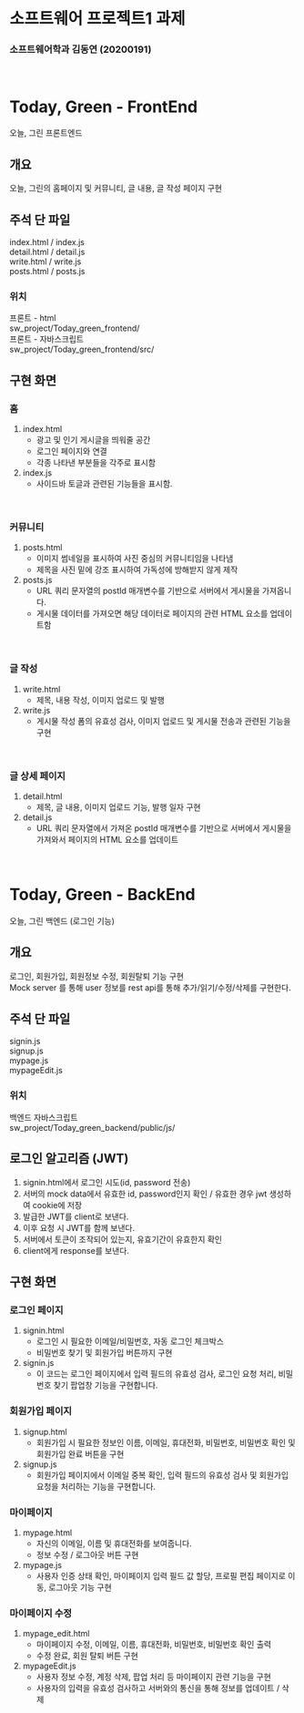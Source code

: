 # 소프트웨어 프로젝트1 과제
### 소프트웨어학과 김동연 (20200191)
<br>

# Today, Green - FrontEnd
오늘, 그린 프론트엔드

## 개요
오늘, 그린의 홈페이지 및 커뮤니티, 글 내용, 글 작성 페이지 구현

## 주석 단 파일
index.html  / index.js<br>
detail.html / detail.js<br>
write.html  / write.js<br>
posts.html  / posts.js<br>

### 위치
프론트 - html<br>
sw_project/Today_green_frontend/<br>
프론트 - 자바스크립트<br>
sw_project/Today_green_frontend/src/<br>

## 구현 화면
### 홈
1. index.html
    - 광고 및 인기 게시글을 띄워줄 공간
    - 로그인 페이지와 연결
    - 각종 나타낸 부분들을 각주로 표시함
2. index.js
    - 사이드바 토글과 관련된 기능들을 표시함.
<br>

### 커뮤니티
1. posts.html
    - 이미지 썸네일을 표시하여 사진 중심의 커뮤니티임을 나타냄
    - 제목을 사진 밑에 강조 표시하여 가독성에 방해받지 않게 제작
2. posts.js
    - URL 쿼리 문자열의 postId 매개변수를 기반으로 서버에서 게시물을 가져옵니다. 
    - 게시물 데이터를 가져오면 해당 데이터로 페이지의 관련 HTML 요소를 업데이트함
<br>

### 글 작성
1. write.html
    - 제목, 내용 작성, 이미지 업로드 및 발행
2. write.js
    - 게시물 작성 폼의 유효성 검사, 이미지 업로드 및 게시물 전송과 관련된 기능을 구현
<br>

### 글 상세 페이지
1. detail.html
    - 제목, 글 내용, 이미지 업로드 기능, 발행 일자 구현
2. detail.js
    - URL 쿼리 문자열에서 가져온 postId 매개변수를 기반으로 서버에서 게시물을 가져와서 페이지의 HTML 요소를 업데이트
<br>

# Today, Green - BackEnd
오늘, 그린 백엔드 (로그인 기능)

## 개요
로그인, 회원가입, 회원정보 수정, 회원탈퇴 기능 구현<br>
Mock server 를 통해 user 정보를 rest api를 통해 추가/읽기/수정/삭제를 구현한다.

## 주석 단 파일
signin.js<br>
signup.js<br>
mypage.js<br>
mypageEdit.js<br>

### 위치
백엔드 자바스크립트<br>
sw_project/Today_green_backend/public/js/<br>

## 로그인 알고리즘 (JWT)
1. signin.html에서 로그인 시도(id, password 전송)
2. 서버의 mock data에서 유효한 id, password인지 확인 / 유효한 경우 jwt 생성하여 cookie에 저장
3. 발급한 JWT를 client로 보낸다.
4. 이후 요청 시 JWT를 함께 보낸다.
5. 서버에서 토큰이 조작되어 있는지, 유효기간이 유효한지 확인
6. client에게 response를 보낸다.

## 구현 화면
### 로그인 페이지 
1. signin.html
    - 로그인 시 필요한 이메일/비밀번호, 자동 로그인 체크박스
    - 비밀번호 찾기 및 회원가입 버튼까지 구현
2. signin.js
    - 이 코드는 로그인 페이지에서 입력 필드의 유효성 검사, 로그인 요청 처리, 비밀번호 찾기 팝업창 기능을 구현합니다.

### 회원가입 페이지 
1. signup.html
    - 회원가입 시 필요한 정보인 이름, 이메일, 휴대전화, 비밀번호, 비밀번호 확인 및 회원가입 완료 버튼을 구현
2. signup.js
    - 회원가입 페이지에서 이메일 중복 확인, 입력 필드의 유효성 검사 및 회원가입 요청을 처리하는 기능을 구현합니다.

### 마이페이지
1. mypage.html
    - 자신의 이메일, 이름 및 휴대전화를 보여줍니다.
    - 정보 수정 / 로그아웃 버튼 구현
2. mypage.js
    - 사용자 인증 상태 확인, 마이페이지 입력 필드 값 할당, 프로필 편집 페이지로 이동, 로그아웃 기능 구현

### 마이페이지 수정 
1. mypage_edit.html
    - 마이페이지 수정, 이메일, 이름, 휴대전화, 비밀번호, 비밀번호 확인 출력
    - 수정 완료, 회원 탈퇴 버튼 구현
2. mypageEdit.js
    - 사용자 정보 수정, 계정 삭제, 팝업 처리 등 마이페이지 관련 기능을 구현
    - 사용자의 입력을 유효성 검사하고 서버와의 통신을 통해 정보를 업데이트 / 삭제

